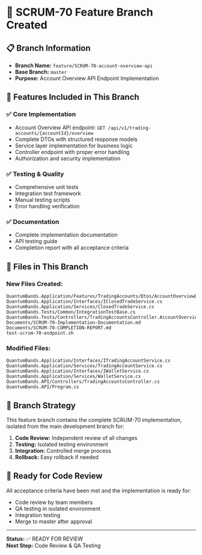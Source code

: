 # 🌟 SCRUM-70 Feature Branch Created

## 📋 Branch Information
- **Branch Name:** `feature/SCRUM-70-account-overview-api`
- **Base Branch:** `master`
- **Purpose:** Account Overview API Endpoint Implementation

## 🚀 Features Included in This Branch

### ✅ Core Implementation
- Account Overview API endpoint: `GET /api/v1/trading-accounts/{accountId}/overview`
- Complete DTOs with structured response models
- Service layer implementation for business logic
- Controller endpoint with proper error handling
- Authorization and security implementation

### ✅ Testing & Quality
- Comprehensive unit tests
- Integration test framework
- Manual testing scripts
- Error handling verification

### ✅ Documentation
- Complete implementation documentation
- API testing guide
- Completion report with all acceptance criteria

## 📁 Files in This Branch

### New Files Created:
```
QuantumBands.Application/Features/TradingAccounts/Dtos/AccountOverviewDto.cs
QuantumBands.Application/Interfaces/IClosedTradeService.cs
QuantumBands.Application/Services/ClosedTradeService.cs
QuantumBands.Tests/Common/IntegrationTestBase.cs
QuantumBands.Tests/Controllers/TradingAccountsController.AccountOverviewTests.cs
Documents/SCRUM-70-Implementation-Documentation.md
Documents/SCRUM-70-COMPLETION-REPORT.md
test-scrum-70-endpoint.sh
```

### Modified Files:
```
QuantumBands.Application/Interfaces/ITradingAccountService.cs
QuantumBands.Application/Services/TradingAccountService.cs
QuantumBands.Application/Interfaces/IWalletService.cs
QuantumBands.Application/Services/WalletService.cs
QuantumBands.API/Controllers/TradingAccountsController.cs
QuantumBands.API/Program.cs
```

## 🔄 Branch Strategy

This feature branch contains the complete SCRUM-70 implementation, isolated from the main development branch for:

1. **Code Review:** Independent review of all changes
2. **Testing:** Isolated testing environment  
3. **Integration:** Controlled merge process
4. **Rollback:** Easy rollback if needed

## 🎯 Ready for Code Review

All acceptance criteria have been met and the implementation is ready for:
- Code review by team members
- QA testing in isolated environment
- Integration testing
- Merge to master after approval

---

**Status:** ✅ READY FOR REVIEW  
**Next Step:** Code Review & QA Testing
